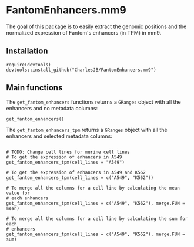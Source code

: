 # FantomEnhancers.mm9

The goal of this package is to easily extract the genomic positions and the normalized expression of Fantom's enhancers (in TPM) in mm9.

## Installation

```
require(devtools)
devtools::install_github("CharlesJB/FantomEnhancers.mm9")
```

## Main functions

The `get_fantom_enhancers` functions returns a `GRanges` object with all the enhancers and no metadata columns:
```
get_fantom_enhancers()
```

The `get_fantom_enhancers_tpm` returns a `GRanges` object with all the enhancers and selected metadata columns:
```

# TODO: Change cell lines for murine cell lines
# To get the expression of enhancers in A549
get_fantom_enhancers_tpm(cell_lines = "A549")

# To get the expression of enhancers in A549 and K562
get_fantom_enhancers_tpm(cell_lines = c("A549", "K562"))

# To merge all the columns for a cell line by calculating the mean value for
# each enhancers
get_fantom_enhancers_tpm(cell_lines = c("A549", "K562"), merge.FUN = mean)

# To merge all the columns for a cell line by calculating the sum for each
# enhancers
get_fantom_enhancers_tpm(cell_lines = c("A549", "K562"), merge.FUN = sum)

